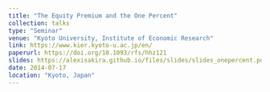 ```yaml
---
title: "The Equity Premium and the One Percent"
collection: talks
type: "Seminar"
venue: "Kyoto University, Institute of Economic Research"
link: https://www.kier.kyoto-u.ac.jp/en/
paperurl: https://doi.org/10.1093/rfs/hhz121
slides: https://alexisakira.github.io/files/slides/slides_onepercent.pdf
date: 2014-07-17
location: "Kyoto, Japan"
---
```

